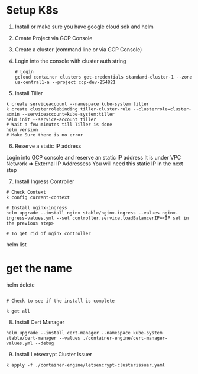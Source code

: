 # Setup K8s

1. Install or make sure you have google cloud sdk and helm
2. Create Project via GCP Console
3. Create a cluster (command line or via GCP Console)
4. Login into the console with cluster auth string

   ```
   # Login
   gcloud container clusters get-credentials standard-cluster-1 --zone us-central1-a --project ccp-dev-254821

   ```

5. Install Tiller

```
k create serviceaccount --namespace kube-system tiller
k create clusterrolebinding tiller-cluster-rule --clusterrole=cluster-admin --serviceaccount=kube-system:tiller
helm init --service-account tiller
# Wait a few minutes till Tiller is done
helm version
# Make Sure there is no error

```

6. Reserve a static IP address

Login into GCP console and reserve an static IP address
It is under VPC Network => External IP Addressess
You will need this static IP in the next step

7. Install Ingress Controller

```
# Check Context
k config current-context

# Install nginx-ingress
helm upgrade --install nginx stable/nginx-ingress --values nginx-ingress-values.yml --set controller.service.loadBalancerIP=<IP set in the previous step>

# To get rid of nginx controller
```

helm list

# get the name

helm delete <name>

```

# Check to see if the install is complete

k get all

```

8. Install Cert Manager

```
helm upgrade --install cert-manager --namespace kube-system stable/cert-manager --values ./container-engine/cert-manager-values.yml --debug

```

9. Install Letsecrypt Cluster Issuer

```
k apply -f ./container-engine/letsencrypt-clusterissuer.yaml
```
